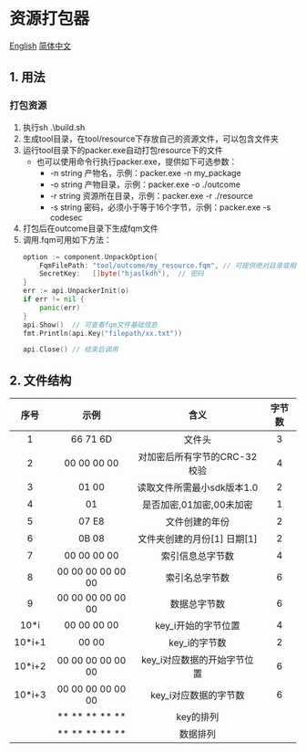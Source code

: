 ﻿# 资源打包器
[English](README.md) [简体中文](README_cn.md)
## 1. 用法
### 打包资源
1. 执行sh .\build.sh
2. 生成tool目录，在tool/resource下存放自己的资源文件，可以包含文件夹
3. 运行tool目录下的packer.exe自动打包resource下的文件
    - 也可以使用命令行执行packer.exe，提供如下可选参数：
      -   -n string
           产物名，示例：packer.exe -n my_package
      -  -o string
           产物目录，示例：packer.exe -o ./outcome
      -  -r string
           资源所在目录，示例：packer.exe -r ./resource
      -  -s string
           密码，必须小于等于16个字节，示例：packer.exe -s codesec
4. 打包后在outcome目录下生成fqm文件
5. 调用.fqm可用如下方法：
    ```go
    option := component.UnpackOption{
        FqmFilePath: "tool/outcome/my_resource.fqm", // 可提供绝对目录或相对目录
        SecretKey:   []byte("hjaslkdh"),  // 密码
	}
	err := api.UnpackerInit(o)
	if err != nil {
        panic(err)  
	}
	api.Show()  // 可查看fqm文件基础信息
    fmt.Println(api.Key("filepath/xx.txt"))

	api.Close() // 结束后调用
    ```

## 2. 文件结构
|序号|示例|含义|字节数|
|:--:|:--:|:--:|:--:|
|1|66 71 6D|文件头|3|
|2|00 00 00 00|对加密后所有字节的CRC-32校验|4|
|3|01 00|读取文件所需最小sdk版本1.0|2|
|4|01|是否加密,01加密,00未加密|1|
|5|07 E8|文件创建的年份|2|
|6|0B 08|文件夹创建的月份[1] 日期[1]|2|
|7|00 00 00 00|索引信息总字节数|4|
|8|00 00 00 00 00 00|索引名总字节数|6|
|9|00 00 00 00 00 00|数据总字节数|6|
|10*i|00 00 00 00|key_i开始的字节位置|4|
|10*i+1|00 00|key_i的字节数|2|
|10*i+2|00 00 00 00 00 00|key_i对应数据的开始字节位置|6|
|10*i+3|00 00 00 00 00 00|key_i对应数据的字节数|6|
||** ** ** ** **|key的排列||
||** ** ** ** **|数据排列||

